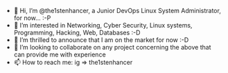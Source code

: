 - 👋 Hi, I’m @the1stenhancer, a Junior DevOps Linux System Administrator, for now... :-P
- 👀 I’m interested in Networking, Cyber Security, Linux systems, Programming, Hacking, Web, Databases :-D
- 🌱 I’m thrilled to announce that I am on the market for now :-D
- 💞️ I’m looking to collaborate on any project concerning the above that can provide me with experience 
- 📫 How to reach me: ig => the1stenhancer

<!---
the1stenhancer/the1stenhancer is a ✨ special ✨ repository because its `README.md` (this file) appears on your GitHub profile.
You can click the Preview link to take a look at your changes.
--->
